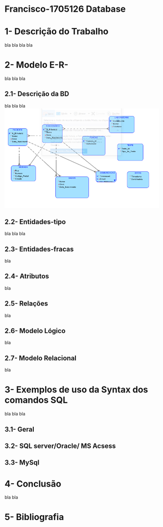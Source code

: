 # Francisco-1705126 Database
# 1- Descrição do Trabalho
bla bla bla bla
# 2- Modelo E-R-
bla bla bla
## 2.1- Descrição da BD
bla bla bla
![Aal text](Imagens/1.PNG "Imagem")
## 2.2- Entidades-tipo
bla bla bla
## 2.3- Entidades-fracas
bla
## 2.4- Atributos
bla
## 2.5- Relações
bla
## 2.6- Modelo Lógico
bla
## 2.7- Modelo Relacional
bla
# 3- Exemplos de uso da Syntax dos comandos SQL
bla bla bla
## 3.1- Geral

## 3.2- SQL server/Oracle/ MS Acsess

## 3.3- MySql

# 4- Conclusão
bla bla 
# 5- Bibliografia
